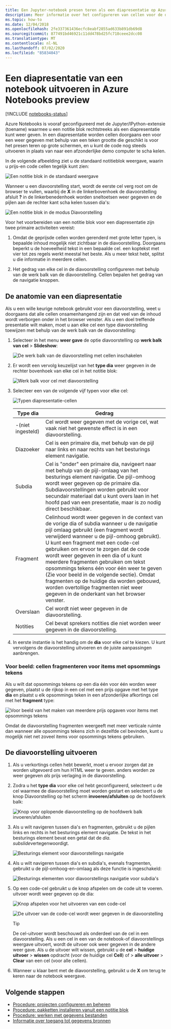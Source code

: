 ```yaml
---
title: Een Jupyter-notebook presen teren als een diapresentatie op Azure Notebooks preview
description: Meer informatie over het configureren van cellen voor de diavoorstellings modus in een Jupyter-notebook en de diavoorstelling vervolgens presen teren met de toename extensie.
ms.topic: how-to
ms.date: 12/04/2018
ms.openlocfilehash: 2fe337361436ecfc8eabf2855ad633b891db69d8
ms.sourcegitcommit: 877491bd46921c11dd478bd25fc718ceee2dcc08
ms.translationtype: MT
ms.contentlocale: nl-NL
ms.lasthandoff: 07/02/2020
ms.locfileid: "85834043"
---
```

# <a name="run-a-notebook-slideshow-in-azure-notebooks-preview"></a>Een diapresentatie van een notebook uitvoeren in Azure Notebooks preview

[!INCLUDE [notebooks-status](../../includes/notebooks-status.md)]

Azure Notebooks is vooraf geconfigureerd met de Jupyter/IPython-extensie (toename) waarmee u een notitie blok rechtstreeks als een diapresentatie kunt weer geven. In een diapresentatie worden cellen doorgaans een voor een weer gegeven met behulp van een teken grootte die geschikt is voor het presen teren op grote schermen, en u kunt de code nog steeds uitvoeren in plaats van naar een afzonderlijke demo computer te scha kelen.

In de volgende afbeelding ziet u de standaard notitieblok weergave, waarin u prijs-en code cellen tegelijk kunt zien:

![Een notitie blok in de standaard weergave](media/slideshow/slideshow-notebook-view.png)

Wanneer u een diavoorstelling start, wordt de eerste cel verg root om de browser te vullen, waarbij de **X** in de linkerbovenhoek de diavoorstelling afsluit **?** in de linkerbenedenhoek worden sneltoetsen weer gegeven en de pijlen aan de rechter kant scha kelen tussen dia's:

![Een notitie blok in de modus Diavoorstelling](media/slideshow/slideshow-slide-view.png)

Voor het voorbereiden van een notitie blok voor een diapresentatie zijn twee primaire activiteiten vereist:

1. Omdat de geprijsde cellen worden gerenderd met grote letter typen, is bepaalde inhoud mogelijk niet zichtbaar in de diavoorstelling. Doorgaans beperkt u de hoeveelheid tekst in een bepaalde cel. een koptekst met vier tot zes regels werkt meestal het beste. Als u meer tekst hebt, splitst u die informatie in meerdere cellen.

2. Het gedrag van elke cel in de diavoorstelling configureren met behulp van de werk balk van de diavoorstelling. Cellen bepalen het gedrag van de navigatie knoppen.

## <a name="the-anatomy-of-a-slideshow"></a>De anatomie van een diapresentatie

Als u een wille keurige notebook gebruikt voor een diavoorstelling, weet u doorgaans dat alle cellen onsamenhangend zijn en dat veel van de inhoud wordt verborgen onder in het browser venster. Als u een doel treffende presentatie wilt maken, moet u aan elke cel een type diavoorstelling toewijzen met behulp van de werk balk van de diavoorstelling:

1. Selecteer in het menu **weer gave** de optie diavoorstelling op **werk balk van cel**  >  **Slideshow**:

    ![De werk balk van de diavoorstelling met cellen inschakelen](media/slideshow/slideshow-view-cell-toolbar.png)

1. Er wordt een vervolg keuzelijst van het **type dia** weer gegeven in de rechter bovenhoek van elke cel in het notitie blok:

    ![Werk balk voor cel met diavoorstelling](media/slideshow/slideshow-cell-toolbar.png)

1. Selecteer een van de volgende vijf typen voor elke cel:

    ![Typen diapresentatie-cellen](media/slideshow/slideshow-cell-slide-types.png)

    | Type dia | Gedrag |
    | --- | --- |
    | -(niet ingesteld) | Cel wordt weer gegeven met de vorige cel, wat vaak niet het gewenste effect is in een diavoorstelling. |
    | Diazoeker | Cel is een primaire dia, met behulp van de pijl naar links en naar rechts van het besturings element navigatie. |
    | Subdia | Cel is "onder" een primaire dia, navigeert naar met behulp van de pijl-omlaag van het besturings element navigatie. De pijl-omhoog wordt weer gegeven op de primaire dia. Subdiavoorstellingen worden gebruikt voor secundair materiaal dat u kunt overs laan in het hoofd pad van een presentatie, maar is zo nodig direct beschikbaar. |
    | Fragment | Celinhoud wordt weer gegeven in de context van de vorige dia of subdia wanneer u de navigatie pijl omlaag gebruikt (een fragment wordt verwijderd wanneer u de pijl-omhoog gebruikt). U kunt een fragment met een code-cel gebruiken om ervoor te zorgen dat de code wordt weer gegeven in een dia of u kunt meerdere fragmenten gebruiken om tekst opsommings tekens één voor één weer te geven (Zie voor beeld in de volgende sectie). Omdat fragmenten op de huidige dia worden gebouwd, worden overtollige fragmenten niet weer gegeven in de onderkant van het browser venster. |
    | Overslaan | Cel wordt niet weer gegeven in de diavoorstelling. |
    | Notities | Cel bevat sprekers notities die niet worden weer gegeven in de diavoorstelling. |

1. In eerste instantie is het handig om de **dia** voor elke cel te kiezen. U kunt vervolgens de diavoorstelling uitvoeren en de juiste aanpassingen aanbrengen.

### <a name="example-fragment-cells-for-bullet-items"></a>Voor beeld: cellen fragmenteren voor items met opsommings tekens

Als u wilt dat opsommings tekens op een dia één voor één worden weer gegeven, plaatst u de rijkop in een cel met een prijs opgave met het type **dia** en plaatst u elk opsommings teken in een afzonderlijke afkortings cel met het **fragment** type:

![Voor beeld van het maken van meerdere prijs opgaven voor items met opsommings tekens](media/slideshow/slideshow-fragments.png)

Omdat de diavoorstelling fragmenten weergeeft met meer verticale ruimte dan wanneer alle opsommings tekens zich in dezelfde cel bevinden, kunt u mogelijk niet net zoveel items voor opsommings tekens gebruiken.

## <a name="run-the-slideshow"></a>De diavoorstelling uitvoeren

1. Als u verkortings cellen hebt bewerkt, moet u ervoor zorgen dat ze worden uitgevoerd om hun HTML weer te geven. anders worden ze weer gegeven *als* prijs verlaging in de diavoorstelling.

1. Zodra u het **type dia** voor elke cel hebt geconfigureerd, selecteert u de cel waarmee de diavoorstelling moet worden gestart en selecteert u de knop Diavoorstelling op het scherm **invoeren/afsluiten** op de hoofdwerk balk:

    ![Knop voor oplopende diavoorstelling op de hoofdwerk balk invoeren/afsluiten](media/slideshow/slideshow-start.png)

1. Als u wilt navigeren tussen dia's en fragmenten, gebruikt u de pijlen links en rechts in het besturings element navigatie. De tekst in het besturings element bevat een getal dat de *dia. subslide*vertegenwoordigt.

    ![Besturings element voor diavoorstellings navigatie](media/slideshow/slideshow-navigation-control.png)

1. Als u wilt navigeren tussen dia's en subdia's, evenals fragmenten, gebruikt u de pijl-omhoog-en-omlaag als deze functie is ingeschakeld:

    ![Besturings elementen voor diavoorstellings navigatie voor subdia's](media/slideshow/slideshow-navigation-control-subslide.png)

1. Op een code-cel gebruikt u de knop afspelen om de code uit te voeren. uitvoer wordt weer gegeven op de dia:

    ![Knop afspelen voor het uitvoeren van een code-cel](media/slideshow/slideshow-run-code-cell.png)

    ![De uitvoer van de code-cel wordt weer gegeven in de diavoorstelling](media/slideshow/slideshow-run-code-cell-output.png)

    > [!Tip]
    > De cel-uitvoer wordt beschouwd als onderdeel van de cel in een diavoorstelling. Als u een cel in een van de notebook-of diavoorstellings weergave uitvoert, wordt de uitvoer ook weer gegeven in de andere weer gave. Als u de uitvoer wilt wissen, gebruikt u de **cel**  >  **huidige uitvoer**  >  **wissen** opdracht (voor de huidige cel **Cell**) of  >  **alle uitvoer**  >  **Clear** van een cel (voor alle cellen).

1. Wanneer u klaar bent met de diavoorstelling, gebruikt u de **X** om terug te keren naar de notebook weergave.

## <a name="next-steps"></a>Volgende stappen

- [Procedure: projecten configureren en beheren](configure-manage-azure-notebooks-projects.md)
- [Procedure: pakketten installeren vanuit een notitie blok](install-packages-jupyter-notebook.md)
- [Procedure: werken met gegevens bestanden](work-with-project-data-files.md)
- [Informatie over toegang tot gegevens bronnen](access-data-resources-jupyter-notebooks.md)
